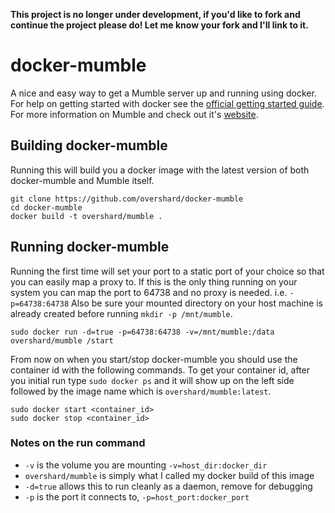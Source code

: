 **This project is no longer under development, if you'd like to fork and continue the project please do! Let me know your fork and I'll link to it.**

# docker-mumble

A nice and easy way to get a Mumble server up and running using docker. For help
on getting started with docker see the [official getting started guide][0]. For
more information on Mumble and check out it's [website][1].


## Building docker-mumble

Running this will build you a docker image with the latest version of both
docker-mumble and Mumble itself.

    git clone https://github.com/overshard/docker-mumble
    cd docker-mumble
    docker build -t overshard/mumble .


## Running docker-mumble

Running the first time will set your port to a static port of your choice so
that you can easily map a proxy to. If this is the only thing running on your
system you can map the port to 64738 and no proxy is needed. i.e.
`-p=64738:64738` Also be sure your mounted directory on your host machine is
already created before running `mkdir -p /mnt/mumble`.

    sudo docker run -d=true -p=64738:64738 -v=/mnt/mumble:/data overshard/mumble /start

From now on when you start/stop docker-mumble you should use the container id
with the following commands. To get your container id, after you initial run
type `sudo docker ps` and it will show up on the left side followed by the image
name which is `overshard/mumble:latest`.

    sudo docker start <container_id>
    sudo docker stop <container_id>


### Notes on the run command

 + `-v` is the volume you are mounting `-v=host_dir:docker_dir`
 + `overshard/mumble` is simply what I called my docker build of this image
 + `-d=true` allows this to run cleanly as a daemon, remove for debugging
 + `-p` is the port it connects to, `-p=host_port:docker_port`


[0]: http://www.docker.io/gettingstarted/
[1]: http://mumble.sourceforge.net/

